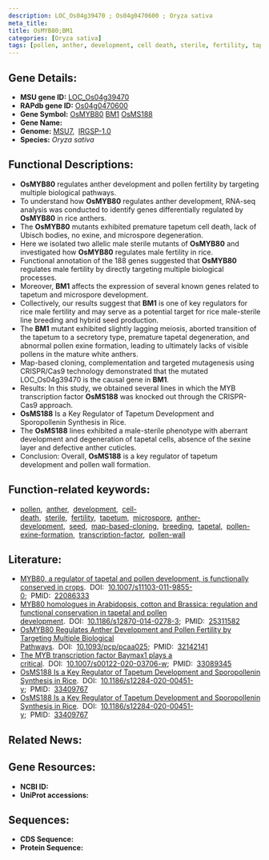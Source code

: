 ```yaml
---
description: LOC_Os04g39470 ; Os04g0470600 ; Oryza sativa
meta_title:
title: OsMYB80;BM1
categories: [Oryza sativa]
tags: [pollen, anther, development, cell death, sterile, fertility, tapetum, microspore, anther development, seed, map-based cloning, breeding, tapetal, pollen exine formation, transcription factor, pollen wall]
---
```


## Gene Details:
- **MSU gene ID:** [LOC_Os04g39470](http://rice.uga.edu/cgi-bin/ORF_infopage.cgi?orf=LOC_Os04g39470)  
- **RAPdb gene ID:** [Os04g0470600](https://rapdb.dna.affrc.go.jp/locus/?name=Os04g0470600)  
- **Gene Symbol:** <u>OsMYB80</u>&nbsp;<u>BM1</u>&nbsp;<u>OsMS188</u>
- **Gene Name:**
- **Genome:**  [MSU7](http://rice.uga.edu/),&nbsp;&nbsp;[IRGSP-1.0](https://rapdb.dna.affrc.go.jp/download/irgsp1.html)
- **Species:** *Oryza sativa*

## Functional Descriptions:
   - **OsMYB80** regulates anther development and pollen fertility by targeting multiple biological pathways.
   - To understand how **OsMYB80** regulates anther development, RNA-seq analysis was conducted to identify genes differentially regulated by **OsMYB80** in rice anthers.
   - The **OsMYB80** mutants exhibited premature tapetum cell death, lack of Ubisch bodies, no exine, and microspore degeneration.
   - Here we isolated two allelic male sterile mutants of **OsMYB80** and investigated how **OsMYB80** regulates male fertility in rice.
   - Functional annotation of the 188 genes suggested that **OsMYB80** regulates male fertility by directly targeting multiple biological processes.
   - Moreover, **BM1** affects the expression of several known genes related to tapetum and microspore development.
   - Collectively, our results suggest that **BM1** is one of key regulators for rice male fertility and may serve as a potential target for rice male-sterile line breeding and hybrid seed production.
   - The **BM1** mutant exhibited slightly lagging meiosis, aborted transition of the tapetum to a secretory type, premature tapetal degeneration, and abnormal pollen exine formation, leading to ultimately lacks of visible pollens in the mature white anthers.
   - Map-based cloning, complementation and targeted mutagenesis using CRISPR/Cas9 technology demonstrated that the mutated LOC_Os04g39470 is the causal gene in **BM1**.
   - Results: In this study, we obtained several lines in which the MYB transcription factor **OsMS188** was knocked out through the CRISPR-Cas9 approach.
   - **OsMS188** Is a Key Regulator of Tapetum Development and Sporopollenin Synthesis in Rice.
   - The **OsMS188** lines exhibited a male-sterile phenotype with aberrant development and degeneration of tapetal cells, absence of the sexine layer and defective anther cuticles.
   - Conclusion: Overall, **OsMS188** is a key regulator of tapetum development and pollen wall formation.

## Function-related keywords:
   - [pollen](/tags/pollen/),&nbsp;&nbsp;[anther](/tags/anther/),&nbsp;&nbsp;[development](/tags/development/),&nbsp;&nbsp;[cell-death](/tags/cell-death/),&nbsp;&nbsp;[sterile](/tags/sterile/),&nbsp;&nbsp;[fertility](/tags/fertility/),&nbsp;&nbsp;[tapetum](/tags/tapetum/),&nbsp;&nbsp;[microspore](/tags/microspore/),&nbsp;&nbsp;[anther-development](/tags/anther-development/),&nbsp;&nbsp;[seed](/tags/seed/),&nbsp;&nbsp;[map-based-cloning](/tags/map-based-cloning/),&nbsp;&nbsp;[breeding](/tags/breeding/),&nbsp;&nbsp;[tapetal](/tags/tapetal/),&nbsp;&nbsp;[pollen-exine-formation](/tags/pollen-exine-formation/),&nbsp;&nbsp;[transcription-factor](/tags/transcription-factor/),&nbsp;&nbsp;[pollen-wall](/tags/pollen-wall/)

## Literature:
   - [MYB80, a regulator of tapetal and pollen development, is functionally conserved in crops](https://www.doi.org/10.1007/s11103-011-9855-0).&nbsp;&nbsp;DOI:&nbsp;&nbsp;[10.1007/s11103-011-9855-0](https://www.doi.org/10.1007/s11103-011-9855-0);&nbsp;&nbsp;PMID:&nbsp;&nbsp;[22086333](https://pubmed.ncbi.nlm.nih.gov/22086333/)
   - [MYB80 homologues in Arabidopsis, cotton and Brassica: regulation and functional conservation in tapetal and pollen development](https://www.doi.org/10.1186/s12870-014-0278-3).&nbsp;&nbsp;DOI:&nbsp;&nbsp;[10.1186/s12870-014-0278-3](https://www.doi.org/10.1186/s12870-014-0278-3);&nbsp;&nbsp;PMID:&nbsp;&nbsp;[25311582](https://pubmed.ncbi.nlm.nih.gov/25311582/)
   - [OsMYB80 Regulates Anther Development and Pollen Fertility by Targeting Multiple Biological Pathways](https://www.doi.org/10.1093/pcp/pcaa025).&nbsp;&nbsp;DOI:&nbsp;&nbsp;[10.1093/pcp/pcaa025](https://www.doi.org/10.1093/pcp/pcaa025);&nbsp;&nbsp;PMID:&nbsp;&nbsp;[32142141](https://pubmed.ncbi.nlm.nih.gov/32142141/)
   - [The MYB transcription factor Baymax1 plays a critical](https://www.doi.org/10.1007/s00122-020-03706-w).&nbsp;&nbsp;DOI:&nbsp;&nbsp;[10.1007/s00122-020-03706-w](https://www.doi.org/10.1007/s00122-020-03706-w);&nbsp;&nbsp;PMID:&nbsp;&nbsp;[33089345](https://pubmed.ncbi.nlm.nih.gov/33089345/)
   - [OsMS188 Is a Key Regulator of Tapetum Development and Sporopollenin Synthesis in Rice](https://www.doi.org/10.1186/s12284-020-00451-y).&nbsp;&nbsp;DOI:&nbsp;&nbsp;[10.1186/s12284-020-00451-y](https://www.doi.org/10.1186/s12284-020-00451-y);&nbsp;&nbsp;PMID:&nbsp;&nbsp;[33409767](https://pubmed.ncbi.nlm.nih.gov/33409767/)
   - [OsMS188 Is a Key Regulator of Tapetum Development and Sporopollenin Synthesis in Rice](https://www.doi.org/10.1186/s12284-020-00451-y).&nbsp;&nbsp;DOI:&nbsp;&nbsp;[10.1186/s12284-020-00451-y](https://www.doi.org/10.1186/s12284-020-00451-y);&nbsp;&nbsp;PMID:&nbsp;&nbsp;[33409767](https://pubmed.ncbi.nlm.nih.gov/33409767/)

## Related News:

## Gene Resources:
- **NCBI ID:**  []()
- **UniProt accessions:** [](https://www.uniprot.org/uniprotkb//entry)

## Sequences:
- **CDS Sequence:**
- **Protein Sequence:**
